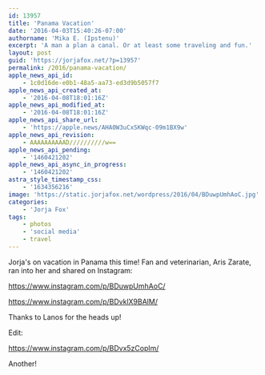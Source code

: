 ```yaml
---
id: 13957
title: 'Panama Vacation'
date: '2016-04-03T15:40:26-07:00'
authorname: 'Mika E. (Ipstenu)'
excerpt: 'A man a plan a canal. Or at least some traveling and fun.'
layout: post
guid: 'https://jorjafox.net/?p=13957'
permalink: /2016/panama-vacation/
apple_news_api_id:
    - 1c0d16de-e0b1-48a5-aa73-ed3d9b5057f7
apple_news_api_created_at:
    - '2016-04-08T18:01:16Z'
apple_news_api_modified_at:
    - '2016-04-08T18:01:16Z'
apple_news_api_share_url:
    - 'https://apple.news/AHA0W3uCxSKWqc-09m1BX9w'
apple_news_api_revision:
    - AAAAAAAAAAD//////////w==
apple_news_api_pending:
    - '1460421202'
apple_news_api_async_in_progress:
    - '1460421202'
astra_style_timestamp_css:
    - '1634356216'
image: 'https://static.jorjafox.net/wordpress/2016/04/BDuwpUmhAoC.jpg'
categories:
    - 'Jorja Fox'
tags:
    - photos
    - 'social media'
    - travel
---
```


Jorja's on vacation in Panama this time! Fan and veterinarian, Aris Zarate, ran into her and shared on Instagram:

https://www.instagram.com/p/BDuwpUmhAoC/

https://www.instagram.com/p/BDvklX9BAlM/

Thanks to Lanos for the heads up!

Edit:

https://www.instagram.com/p/BDvx5zCoplm/

Another!
